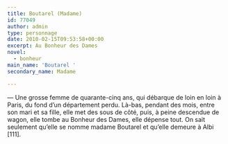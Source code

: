 ```yaml
---
title: Boutarel (Madame)
id: 77049
author: admin
type: personnage
date: 2010-02-15T09:53:58+00:00
excerpt: Au Bonheur des Dames
novel:
  - bonheur
main_name: 'Boutarel '
secondary_name: Madame

---
```

— Une grosse femme de quarante-cinq ans, qui débarque de loin en loin à Paris, du fond d&rsquo;un département perdu. Là-bas, pendant des mois, entre son mari et sa fille, elle met des sous de côté, puis, à peine descendue de wagon, elle tombe au Bonheur des Dames, elle dépense tout. On sait seulement qu&rsquo;elle se nomme madame Boutarel et qu&rsquo;elle demeure à Albi [111]. 